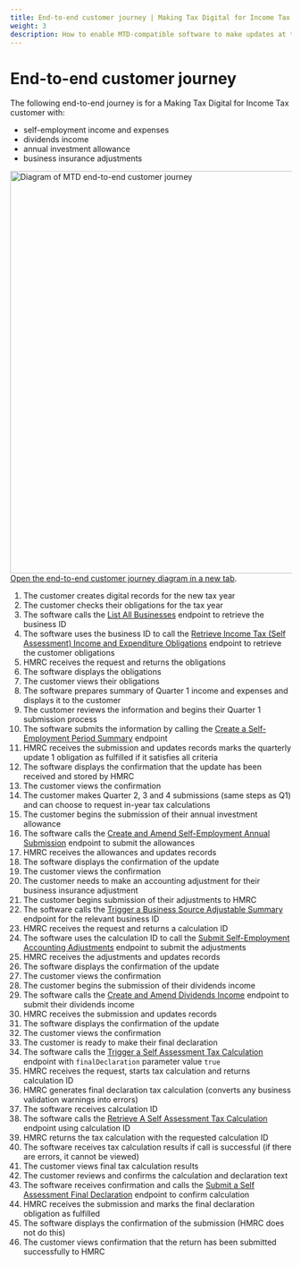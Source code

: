 ```yaml
---
title: End-to-end customer journey | Making Tax Digital for Income Tax service guide
weight: 3
description: How to enable MTD-compatible software to make updates at the end of a tax year, including making a final declaration.
---
```



# End-to-end customer journey

The following end-to-end journey is for a Making Tax Digital for Income Tax customer with:

- self-employment income and expenses
- dividends income
- annual investment allowance
- business insurance adjustments

<a href="figures/e2e-customer-journey.svg" target="blank"><img src="figures/e2e-customer-journey.svg" alt="Diagram of MTD end-to-end customer journey" style="width:720px;" /></a>
<a href="figures/e2e-customer-journey.svg" target="blank">Open the end-to-end customer journey diagram in a new tab</a>.

1. The customer creates digital records for the new tax year 
2. The customer checks their obligations for the tax year
3. The software calls the [List All Businesses](https://developer.service.hmrc.gov.uk/api-documentation/docs/api/service/business-details-api/1.0/oas/page#/paths/~1individuals~1business~1details~1%7Bnino%7D~1list/get) endpoint to retrieve the business ID
4. The software uses the business ID to call the [Retrieve Income Tax (Self Assessment) Income and Expenditure Obligations](https://developer.service.hmrc.gov.uk/api-documentation/docs/api/service/obligations-api/2.0/oas/page#/paths/~1obligations~1details~1%7Bnino%7D~1income-and-expenditure/get) endpoint to retrieve the customer obligations
5. HMRC receives the request and returns the obligations
6. The software displays the obligations 
7. The customer views their obligations 
8. The software prepares summary of Quarter 1 income and expenses and displays it to the customer
9. The customer reviews the information and begins their Quarter 1 submission process
10. The software submits the information by calling the [Create a Self-Employment Period Summary](https://developer.service.hmrc.gov.uk/api-documentation/docs/api/service/self-employment-business-api/3.0/oas/page#tag/Self-Employment-Period-Summaries) endpoint
11. HMRC receives the submission and updates records marks the quarterly update 1 obligation as fulfilled if it satisfies all criteria
12. The software displays the confirmation that the update has been received and stored by HMRC
13. The customer views the confirmation
14. The customer makes Quarter 2, 3 and 4 submissions (same steps as Q1) and can choose to request in-year tax calculations
15. The customer begins the submission of their annual investment allowance
16. The software calls the [Create and Amend Self-Employment Annual Submission](https://developer.service.hmrc.gov.uk/api-documentation/docs/api/service/self-employment-business-api/3.0/oas/page#tag/Self-Employment-Annual-Submission/paths/~1individuals~1business~1self-employment~1%7Bnino%7D~1%7BbusinessId%7D~1annual~1%7BtaxYear%7D/put) endpoint to submit the allowances
17. HMRC receives the allowances and updates records
18. The software displays the confirmation of the update
19. The customer views the confirmation
20. The customer needs to make an accounting adjustment for their business insurance adjustment
21. The customer begins submission of their adjustments to HMRC
22. The software calls the [Trigger a Business Source Adjustable Summary](https://developer.service.hmrc.gov.uk/api-documentation/docs/api/service/self-assessment-bsas-api/5.0/oas/page#/paths/~1individuals~1self-assessment~1adjustable-summary~1%7Bnino%7D~1trigger/post) endpoint for the relevant business ID
23. HMRC receives the request and returns a calculation ID
24. The software uses the calculation ID to call the [Submit Self-Employment Accounting Adjustments](https://developer.service.hmrc.gov.uk/api-documentation/docs/api/service/self-assessment-bsas-api/5.0/oas/page#tag/Self-employment-business/paths/~1individuals~1self-assessment~1adjustable-summary~1%7Bnino%7D~1self-employment~1%7BcalculationId%7D~1adjust/post) endpoint to submit the adjustments
25. HMRC receives the adjustments and updates records
26. The software displays the confirmation of the update
27. The customer views the confirmation
28. The customer begins the submission of their dividends income
29. The software calls the [Create and Amend Dividends Income](https://developer.service.hmrc.gov.uk/api-documentation/docs/api/service/individuals-dividends-income-api/1.0/oas/page#tag/Dividends-Income/paths/~1individuals~1dividends-income~1%7Bnino%7D~1%7BtaxYear%7D/put) endpoint to submit their dividends income
30. HMRC receives the submission and updates records
31. The software displays the confirmation of the update
32. The customer views the confirmation
33. The customer is ready to make their final declaration
34. The software calls the [Trigger a Self Assessment Tax Calculation](https://developer.service.hmrc.gov.uk/api-documentation/docs/api/service/individual-calculations-api/5.0/oas/page#tag/Tax-Calculations/paths/~1individuals~1calculations~1%7Bnino%7D~1self-assessment~1%7BtaxYear%7D/post) endpoint with `finalDeclaration` parameter value `true`
35. HMRC receives the request, starts tax calculation and returns calculation ID
36. HMRC generates final declaration tax calculation (converts any business validation warnings into errors)
37. The software receives calculation ID
38. The software calls the [Retrieve A Self Assessment Tax Calculation](https://developer.service.hmrc.gov.uk/api-documentation/docs/api/service/individual-calculations-api/5.0/oas/page#tag/Tax-Calculations/paths/~1individuals~1calculations~1%7Bnino%7D~1self-assessment~1%7BtaxYear%7D~1%7BcalculationId%7D/get) endpoint using calculation ID
39. HMRC returns the tax calculation with the requested calculation ID
40. The software receives tax calculation results if call is successful (if there are errors, it cannot be viewed)
41. The customer views final tax calculation results
42. The customer reviews and confirms the calculation and declaration text 
43. The software receives confirmation and calls the [Submit a Self Assessment Final Declaration](https://developer.service.hmrc.gov.uk/api-documentation/docs/api/service/individual-calculations-api/5.0/oas/page#tag/Final-Declaration/paths/~1individuals~1calculations~1%7Bnino%7D~1self-assessment~1%7BtaxYear%7D~1%7BcalculationId%7D~1final-declaration/post) endpoint to confirm calculation
44. HMRC receives the submission and marks the final declaration obligation as fulfilled 
45. The software displays the confirmation of the submission (HMRC does not do this)
46. The customer views confirmation that the return has been submitted successfully to HMRC

